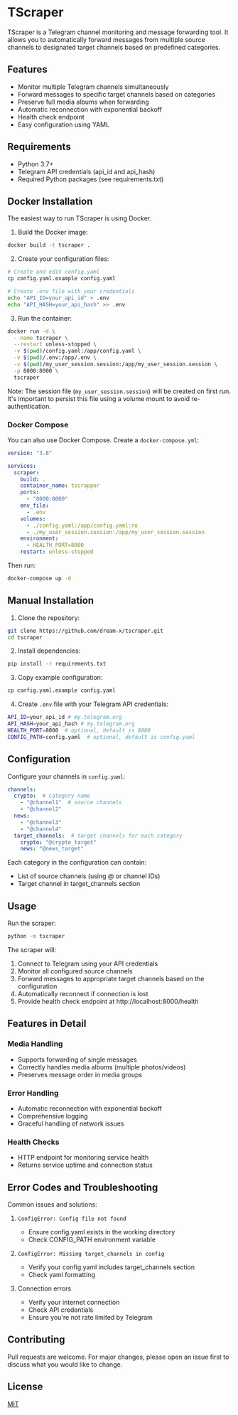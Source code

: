 # TScraper

TScraper is a Telegram channel monitoring and message forwarding tool. It allows you to automatically forward messages from multiple source channels to designated target channels based on predefined categories.

## Features

- Monitor multiple Telegram channels simultaneously
- Forward messages to specific target channels based on categories
- Preserve full media albums when forwarding
- Automatic reconnection with exponential backoff
- Health check endpoint
- Easy configuration using YAML

## Requirements

- Python 3.7+
- Telegram API credentials (api_id and api_hash)
- Required Python packages (see requirements.txt)

## Docker Installation

The easiest way to run TScraper is using Docker.

1. Build the Docker image:
```bash
docker build -t tscraper .
```

2. Create your configuration files:
```bash
# Create and edit config.yaml
cp config.yaml.example config.yaml

# Create .env file with your credentials
echo "API_ID=your_api_id" > .env
echo "API_HASH=your_api_hash" >> .env
```

3. Run the container:
```bash
docker run -d \
  --name tscraper \
  --restart unless-stopped \
  -v $(pwd)/config.yaml:/app/config.yaml \
  -v $(pwd)/.env:/app/.env \
  -v $(pwd)/my_user_session.session:/app/my_user_session.session \
  -p 8000:8000 \
  tscraper
```

Note: The session file (`my_user_session.session`) will be created on first run. It's important to persist this file using a volume mount to avoid re-authentication.

### Docker Compose

You can also use Docker Compose. Create a `docker-compose.yml`:

```yaml
version: "3.8"

services:
  scraper:
    build: .
    container_name: tscrapper
    ports:
      - "8000:8000"
    env_file:
      - .env
    volumes:
      - ./config.yaml:/app/config.yaml:ro
      - ./my_user_session.session:/app/my_user_session.session
    environment:
      - HEALTH_PORT=8000
    restart: unless-stopped
```

Then run:
```bash
docker-compose up -d
```

## Manual Installation

1. Clone the repository:
```bash
git clone https://github.com/dream-x/tscraper.git
cd tscraper
```

2. Install dependencies:
```bash
pip install -r requirements.txt
```

3. Copy example configuration:
```bash
cp config.yaml.example config.yaml
```

4. Create `.env` file with your Telegram API credentials:
```bash
API_ID=your_api_id # my.telegram.org
API_HASH=your_api_hash # my.telegram.org
HEALTH_PORT=8000  # optional, default is 8000
CONFIG_PATH=config.yaml  # optional, default is config.yaml
```

## Configuration

Configure your channels in `config.yaml`:

```yaml
channels:
  crypto:  # category name
    - "@channel1"  # source channels
    - "@channel2"
  news:
    - "@channel3"
    - "@channel4"
  target_channels:  # target channels for each category
    crypto: "@crypto_target"
    news: "@news_target"
```

Each category in the configuration can contain:
- List of source channels (using @ or channel IDs)
- Target channel in target_channels section

## Usage

Run the scraper:
```bash
python -m tscraper
```

The scraper will:
1. Connect to Telegram using your API credentials
2. Monitor all configured source channels
3. Forward messages to appropriate target channels based on the configuration
4. Automatically reconnect if connection is lost
5. Provide health check endpoint at http://localhost:8000/health

## Features in Detail

### Media Handling
- Supports forwarding of single messages
- Correctly handles media albums (multiple photos/videos)
- Preserves message order in media groups

### Error Handling
- Automatic reconnection with exponential backoff
- Comprehensive logging
- Graceful handling of network issues

### Health Checks
- HTTP endpoint for monitoring service health
- Returns service uptime and connection status

## Error Codes and Troubleshooting

Common issues and solutions:

1. `ConfigError: Config file not found`
   - Ensure config.yaml exists in the working directory
   - Check CONFIG_PATH environment variable

2. `ConfigError: Missing target_channels in config`
   - Verify your config.yaml includes target_channels section
   - Check yaml formatting

3. Connection errors
   - Verify your internet connection
   - Check API credentials
   - Ensure you're not rate limited by Telegram

## Contributing

Pull requests are welcome. For major changes, please open an issue first to discuss what you would like to change.

## License

[MIT](https://choosealicense.com/licenses/mit/)
